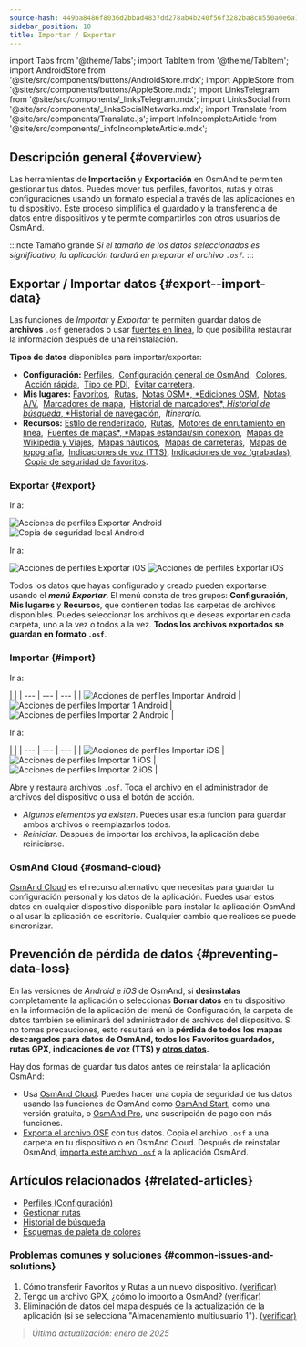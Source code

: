 ```yaml
---
source-hash: 449ba8486f8036d2bbad4837dd278ab4b240f56f3282ba8c8550a0e6a1d7cc6b
sidebar_position: 10
title: Importar / Exportar
---
```

import Tabs from '@theme/Tabs';
import TabItem from '@theme/TabItem';
import AndroidStore from '@site/src/components/buttons/AndroidStore.mdx';
import AppleStore from '@site/src/components/buttons/AppleStore.mdx';
import LinksTelegram from '@site/src/components/_linksTelegram.mdx';
import LinksSocial from '@site/src/components/_linksSocialNetworks.mdx';
import Translate from '@site/src/components/Translate.js';
import InfoIncompleteArticle from '@site/src/components/_infoIncompleteArticle.mdx';


## Descripción general {#overview}

Las herramientas de **Importación** y **Exportación** en OsmAnd te permiten gestionar tus datos. Puedes mover tus perfiles, favoritos, rutas y otras configuraciones usando un formato especial a través de las aplicaciones en tu dispositivo. Este proceso simplifica el guardado y la transferencia de datos entre dispositivos y te permite compartirlos con otros usuarios de OsmAnd.

:::note Tamaño grande
*Si el tamaño de los datos seleccionados es significativo, la aplicación tardará en preparar el archivo `.osf`.*
:::


## Exportar / Importar datos {#export--import-data}

Las funciones de *Importar* y *Exportar* te permiten guardar datos de **archivos** `.osf` generados o usar [fuentes en línea](../map/raster-maps.md), lo que posibilita restaurar la información después de una reinstalación.

**Tipos de datos** disponibles para importar/exportar:

- **Configuración:**
        [Perfiles](../personal/profiles.md#actions), &nbsp;[Configuración general de OsmAnd](../personal/global-settings.md), &nbsp;[Colores](../personal/color-palette-schemes.md), &nbsp;[Acción rápida](../widgets/quick-action.md), &nbsp;[Tipo de PDI](../map/point-layers-on-map.md#poi-types), &nbsp;[Evitar carretera](../map/map-context-menu.md#avoid-road).
- **Mis lugares:**
        [Favoritos](../personal/favorites.md#export--import), &nbsp;[Rutas](../personal/tracks/manage-tracks.md#import--export-track), &nbsp;[Notas OSM*, *Ediciones OSM](../plugins/osm-editing.md#create--modify-poi), &nbsp;[Notas A/V](../plugins/audio-video-notes.md), &nbsp;[Marcadores de mapa](../personal/markers.md), &nbsp;[Historial de marcadores*, *Historial de búsqueda*, *Historial de navegación](../personal/global-settings.md#history), &nbsp;*Itinerario*.
- **Recursos:**
        [Estilo de renderizado](../map/vector-maps.md#custom-map-style), &nbsp;[Rutas](../navigation/routing/osmand-routing.md), &nbsp;[Motores de enrutamiento en línea](../navigation/routing/online-routing.md), &nbsp;[Fuentes de mapas*, *Mapas estándar/sin conexión](../map/raster-maps.md), &nbsp;[Mapas de Wikipedia y Viajes](../plan-route/travel-guides.md), &nbsp;[Mapas náuticos](../plugins/nautical-charts.md), &nbsp;[Mapas de carreteras](../map/vector-maps.md#road-style), &nbsp;[Mapas de topografía](../plugins/topography.md), &nbsp;[Indicaciones de voz (TTS)](../navigation/guidance/voice-navigation.md#tts-text-to-speech), [Indicaciones de voz (grabadas)](../navigation/guidance/voice-navigation.md#recorded-voice-prompts), &nbsp;[Copia de seguridad de favoritos](../personal/favorites.md#automatic-favorites-backup).


### Exportar {#export}

<Tabs groupId="operating-systems" queryString="current-os">

<TabItem value="android" label="Android">

Ir a: *<Translate android="true" ids="shared_string_menu,shared_string_settings,import_export,export_to_file"/>*

![Acciones de perfiles Exportar Android](@site/static/img/personal/profiles/profile_actions_export_1_andr.png) ![Copia de seguridad local Android](@site/static/img/personal/profiles/profile_actions_export_2_andr.png)

</TabItem>

<TabItem value="ios" label="iOS">

Ir a: *<Translate ios="true" ids="shared_string_menu,shared_string_settings,local_backup,backup_into_file"/>*

![Acciones de perfiles Exportar iOS](@site/static/img/personal/profiles/profile_actions_export_1_ios.png) ![Acciones de perfiles Exportar iOS](@site/static/img/personal/profiles/profile_actions_export_2_ios.png)

</TabItem>

</Tabs>

Todos los datos que hayas configurado y creado pueden exportarse usando el ***menú Exportar***. El menú consta de tres grupos: **Configuración**, **Mis lugares** y **Recursos**, que contienen todas las carpetas de archivos disponibles. Puedes seleccionar los archivos que deseas exportar en cada carpeta, uno a la vez o todos a la vez. **Todos los archivos exportados se guardan en formato `.osf`**.


### Importar {#import}

<Tabs groupId="operating-systems" queryString="current-os">

<TabItem value="android" label="Android">

Ir a: *<Translate android="true" ids="shared_string_menu,shared_string_settings,import_export,shared_string_import"/>*

| |
| --- | --- | --- |
| ![Acciones de perfiles Importar Android](@site/static/img/personal/profiles/profile_actions_import_android.png) | ![Acciones de perfiles Importar 1 Android](@site/static/img/personal/profiles/profile_actions_import_1_android.png) | ![Acciones de perfiles Importar 2 Android](@site/static/img/personal/profiles/profile_actions_import_2_android.png) |

</TabItem>

<TabItem value="ios" label="iOS">

Ir a: *<Translate ios="true" ids="shared_string_menu,shared_string_settings,local_backup,restore_from_file"/>*

| |
| --- | --- | --- |
| ![Acciones de perfiles Importar iOS](@site/static/img/personal/profiles/profile_actions_import_ios.png) | ![Acciones de perfiles Importar 1 iOS](@site/static/img/personal/profiles/profile_actions_import_1_ios.png) | ![Acciones de perfiles Importar 2 iOS](@site/static/img/personal/profiles/profile_actions_import_2_ios.png) |

</TabItem>

</Tabs>

Abre y restaura archivos `.osf`. Toca el archivo en el administrador de archivos del dispositivo o usa el botón de acción.

- *Algunos elementos ya existen*. Puedes usar esta función para guardar ambos archivos o reemplazarlos todos.
- *Reiniciar*. Después de importar los archivos, la aplicación debe reiniciarse.


### OsmAnd Cloud {#osmand-cloud}

[OsmAnd Cloud](../personal/osmand-cloud.md) es el recurso alternativo que necesitas para guardar tu configuración personal y los datos de la aplicación. Puedes usar estos datos en cualquier dispositivo disponible para instalar la aplicación OsmAnd o al usar la aplicación de escritorio. Cualquier cambio que realices se puede sincronizar.


## Prevención de pérdida de datos {#preventing-data-loss}

En las versiones de *Android* e *iOS* de OsmAnd, si **desinstalas** completamente la aplicación o seleccionas **Borrar datos** en tu dispositivo en la información de la aplicación del menú de Configuración, la carpeta de datos también se eliminará del administrador de archivos del dispositivo. Si no tomas precauciones, esto resultará en la **pérdida de todos los mapas descargados para datos de OsmAnd, todos los Favoritos guardados, rutas GPX, indicaciones de voz (TTS) y [otros datos](#export--import-data).**

Hay dos formas de guardar tus datos antes de reinstalar la aplicación OsmAnd:

- Usa [OsmAnd Cloud](#osmand-cloud). Puedes hacer una copia de seguridad de tus datos usando las funciones de OsmAnd como [OsmAnd Start](../personal/osmand-cloud.md#osmand-start), como una versión gratuita, o [OsmAnd Pro](../purchases/index.md), una suscripción de pago con más funciones.
- [Exporta el archivo OSF](#export) con tus datos. Copia el archivo `.osf` a una carpeta en tu dispositivo o en OsmAnd Cloud. Después de reinstalar OsmAnd, [importa este archivo `.osf`](#import) a la aplicación OsmAnd.


## Artículos relacionados {#related-articles}

- [Perfiles (Configuración)](./profiles.md)
- [Gestionar rutas](../personal/tracks/manage-tracks.md#import--export-track)
- [Historial de búsqueda](../search/search-history.md#export-and-share)
- [Esquemas de paleta de colores](../personal/color-palette-schemes.md)

### Problemas comunes y soluciones {#common-issues-and-solutions}

1. Cómo transferir Favoritos y Rutas a un nuevo dispositivo. [(verificar)](../troubleshooting/setup.md#how-to-transfer-favorites-and-tracks-to-a-new-device)
2. Tengo un archivo GPX, ¿cómo lo importo a OsmAnd? [(verificar)](../troubleshooting/setup.md#i-have-a-gpx-file-how-do-i-import-it-into-osmand)
3. Eliminación de datos del mapa después de la actualización de la aplicación (si se selecciona "Almacenamiento multiusuario 1"). [(verificar)](../troubleshooting/maps-data#deleting-map-data-after-the-app-update-if-multiuser-storage-1-is-selected)

> *Última actualización: enero de 2025*